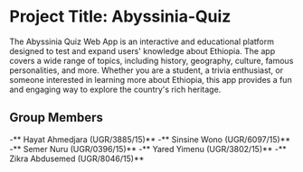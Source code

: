 # Project Title: Abyssinia-Quiz
The Abyssinia Quiz Web App is an interactive and educational platform designed to test and expand users' knowledge about Ethiopia. The app covers a wide range of topics, including history, geography, culture, famous personalities, and more. Whether you are a student, a trivia enthusiast, or someone interested in learning more about Ethiopia, this app provides a fun and engaging way to explore the country's rich heritage.
## Group Members
-** Hayat Ahmedjara (UGR/3885/15)**
-** Sinsine Wono (UGR/6097/15)**
-** Semer Nuru (UGR/0396/15)**
-** Yared Yimenu (UGR/3802/15)**
-** Zikra Abdusemed (UGR/8046/15)** 
